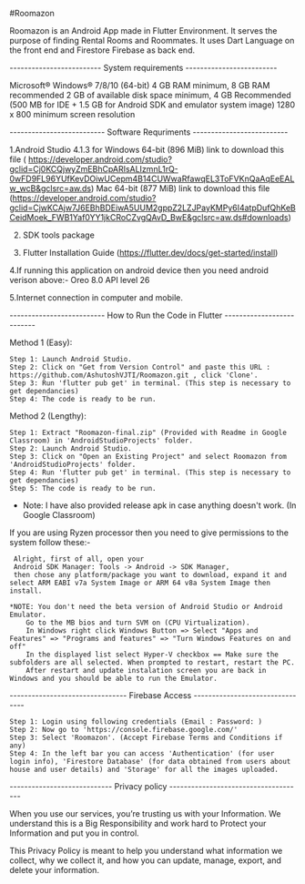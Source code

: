 #Roomazon

Roomazon is an Android App made in Flutter Environment. 
It serves the purpose of finding Rental Rooms and Roommates.
It uses Dart Language on the front end and Firestore Firebase as back end.

------------------------- System requirements -------------------------

Microsoft® Windows® 7/8/10 (64-bit)
4 GB RAM minimum, 8 GB RAM recommended
2 GB of available disk space minimum,
4 GB Recommended (500 MB for IDE + 1.5 GB for Android SDK and emulator system image)
1280 x 800 minimum screen resolution

-------------------------- Software Requriments --------------------------

1.Android Studio 4.1.3 
	for Windows 64-bit (896 MiB) link to download this file ( https://developer.android.com/studio?gclid=Cj0KCQjwyZmEBhCpARIsALIzmnL1rQ-0wFD9FL96YUfKevDOiwUCepm4B14CUWwaRfawqEL3ToFVKnQaAqEeEALw_wcB&gclsrc=aw.ds)
	    Mac 64-bit  (877 MiB) link to download this file (https://developer.android.com/studio?gclid=CjwKCAjw7J6EBhBDEiwA5UUM2gppZ2LZJPayKMPy6I4atpDufQhKeBCeidMoek_FWB1Yaf0YY1jkCRoCZvgQAvD_BwE&gclsrc=aw.ds#downloads)

2. SDK tools package 

3. Flutter
	Installation Guide (https://flutter.dev/docs/get-started/install)
	
4.If running this application on android device then you need android verison above:- Oreo 8.0 API level 26

5.Internet connection in computer and mobile.

-------------------------- How to Run the Code in Flutter --------------------------

Method 1 (Easy):

	Step 1: Launch Android Studio.
	Step 2: Click on "Get from Version Control" and paste this URL : https://github.com/AshutoshVJTI/Roomazon.git , click 'Clone'.
	Step 3: Run 'flutter pub get' in terminal. (This step is necessary to get dependancies)
	Step 4: The code is ready to be run.

Method 2 (Lengthy):
	
	Step 1: Extract "Roomazon-final.zip" (Provided with Readme in Google Classroom) in 'AndroidStudioProjects' folder.
	Step 2: Launch Android Studio.
	Step 3: Click on "Open an Existing Project" and select Roomazon from 'AndroidStudioProjects' folder.
	Step 4: Run 'flutter pub get' in terminal. (This step is necessary to get dependancies)
	Step 5: The code is ready to be run.

* Note: I have also provided release apk in case anything doesn't work. (In Google Classroom)

If you are using Ryzen processor then you need to give permissions to the system follow  these:-
		
	 Alright, first of all, open your
	 Android SDK Manager: Tools -> Android -> SDK Manager, 
	 then chose any platform/package you want to download, expand it and select ARM EABI v7a System Image or ARM 64 v8a System Image then install.
		
	*NOTE: You don't need the beta version of Android Studio or Android Emulator.
		Go to the MB bios and turn SVM on (CPU Virtualization).
		In Windows right click Windows Button => Select "Apps and Features" => "Programs and features" => "Turn Windows Features on and off"
		In the displayed list select Hyper-V checkbox == Make sure the subfolders are all selected. When prompted to restart, restart the PC.
		After restart and update instalation screen you are back in Windows and you should be able to run the Emulator.

-------------------------------- Firebase Access --------------------------------

	Step 1: Login using following credentials (Email : Password: )
	Step 2: Now go to 'https://console.firebase.google.com/'
	Step 3: Select 'Roomazon'. (Accept Firebase Terms and Conditions if any)
	Step 4: In the left bar you can access 'Authentication' (for user login info), 'Firestore Database' (for data obtained from users about house and user details) and 'Storage' for all the images uploaded.

---------------------------- Privacy policy -------------------------------------

When you use our services, you’re trusting us with your Information. We understand this is a Big Responsibility and work hard to Protect your Information and put you in control.

This Privacy Policy is meant to help you understand what information we collect, why we collect it, and how you can update, manage, export, and delete your information.
	
